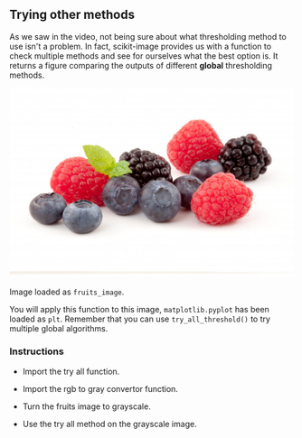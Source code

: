 ## Trying other methods

As we saw in the video, not being sure about what thresholding method to use isn't a problem. In fact, scikit-image provides us with a function to check multiple methods and see for ourselves what the best option is. It returns a figure comparing the outputs of different **global** thresholding methods.

![Forest fruits](i/fruits.jpg)

Image loaded as `fruits_image`.

You will apply this function to this image, `matplotlib.pyplot` has been loaded as `plt`. Remember that you can use `try_all_threshold()` to try multiple global algorithms.

### Instructions

- Import the try all function.

- Import the rgb to gray convertor function.

- Turn the fruits image to grayscale.

- Use the try all method on the grayscale image.
